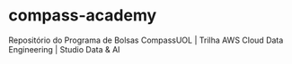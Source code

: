 # compass-academy
Repositório do Programa de Bolsas CompassUOL | Trilha AWS Cloud Data Engineering | Studio Data &amp; AI
